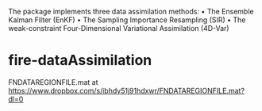 
The package implements three data assimilation methods:
•	The Ensemble Kalman Filter (EnKF)
•	The Sampling Importance Resampling (SIR)
•	The weak-constraint Four-Dimensional Variational Assimilation (4D-Var)


# fire-dataAssimilation
FNDATAREGIONFILE.mat at https://www.dropbox.com/s/ibhdy51j91hdxwr/FNDATAREGIONFILE.mat?dl=0
